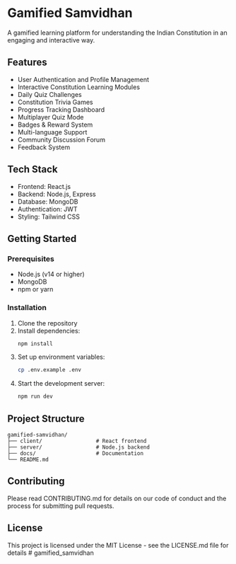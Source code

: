 # Gamified Samvidhan

A gamified learning platform for understanding the Indian Constitution in an engaging and interactive way.

## Features

- User Authentication and Profile Management
- Interactive Constitution Learning Modules
- Daily Quiz Challenges
- Constitution Trivia Games
- Progress Tracking Dashboard
- Multiplayer Quiz Mode
- Badges & Reward System
- Multi-language Support
- Community Discussion Forum
- Feedback System

## Tech Stack

- Frontend: React.js
- Backend: Node.js, Express
- Database: MongoDB
- Authentication: JWT
- Styling: Tailwind CSS

## Getting Started

### Prerequisites

- Node.js (v14 or higher)
- MongoDB
- npm or yarn

### Installation

1. Clone the repository
2. Install dependencies:
   ```bash
   npm install
   ```
3. Set up environment variables:
   ```bash
   cp .env.example .env
   ```
4. Start the development server:
   ```bash
   npm run dev
   ```

## Project Structure

```
gamified-samvidhan/
├── client/                 # React frontend
├── server/                 # Node.js backend
├── docs/                   # Documentation
└── README.md
```

## Contributing

Please read CONTRIBUTING.md for details on our code of conduct and the process for submitting pull requests.

## License

This project is licensed under the MIT License - see the LICENSE.md file for details #   g a m i f i e d _ s a m v i d h a n  
 